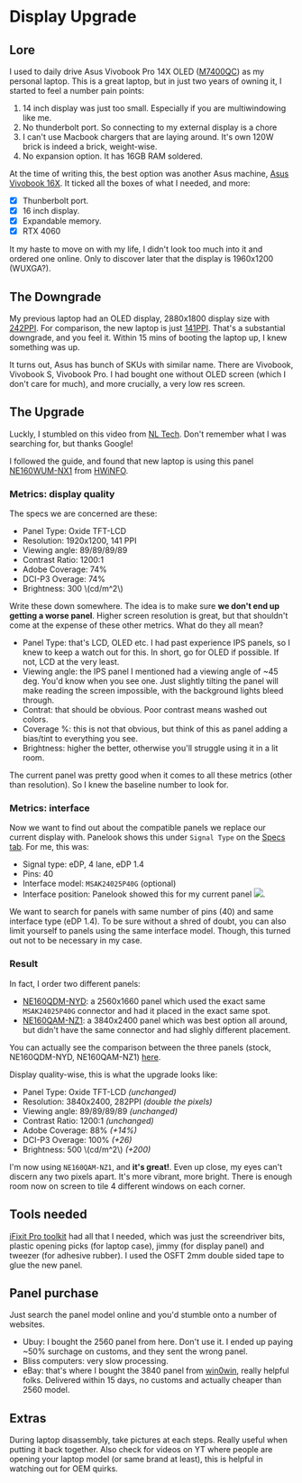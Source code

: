 # Display Upgrade

## Lore

I used to daily drive Asus Vivobook Pro 14X OLED ([M7400QC](https://in.store.asus.com/creator-laptop-asus-vivobook-pro-14x-oled-m7400qc.html)) as my personal laptop. This is a great laptop, but in just two years of owning it, I started to feel a number pain points:

1. 14 inch display was just too small. Especially if you are multiwindowing like me.
2. No thunderbolt port. So connecting to my external display is a chore
3. I can't use Macbook chargers that are laying around. It's own 120W brick is indeed a brick, weight-wise.
3. No expansion option. It has 16GB RAM soldered.

At the time of writing this, the best option was another Asus machine, [Asus Vivobook 16X](https://in.store.asus.com/creator-laptop-asus-vivobook-16x-k3605zv-mb741ws.html). It ticked all the boxes of what I needed, and more:

- [x] Thunberbolt port.
- [x] 16 inch display.
- [x] Expandable memory.
- [x] RTX 4060

It my haste to move on with my life, I didn't look too much into it and ordered one online. Only to discover later that the display is 1960x1200 (WUXGA?). 

## The Downgrade

My previous laptop had an OLED display, 2880x1800 display size with [242PPI](https://www.panelook.com/modeldetail.php?id=52193). For comparison, the new laptop is just [141PPI](https://www.panelook.com/modeldetail.php?id=61970). That's a substantial downgrade, and you feel it. Within 15 mins of booting the laptop up, I knew something was up. 

It turns out, Asus has bunch of SKUs with similar name. There are Vivobook, Vivobook S, Vivobook Pro. I had bought one without OLED screen (which I don't care for much), and more crucially, a very low res screen.

## The Upgrade

Luckly, I stumbled on this video from [NL Tech](https://www.youtube.com/watch?v=FAa2jQ40FhA&t). Don't remember what I was searching for, but thanks Google!

I followed the guide, and found that new laptop is using this panel [NE160WUM-NX1](https://www.panelook.com/modeldetail.php?id=61970) from [HWiNFO](https://www.hwinfo.com/).

### Metrics: display quality

The specs we are concerned are these:

- Panel Type: Oxide TFT-LCD
- Resolution: 1920x1200, 141 PPI
- Viewing angle: 89/89/89/89
- Contrast Ratio: 1200:1
- Adobe Coverage: 74%
- DCI-P3 Overage: 74%
- Brightness: 300 \\(cd/m^2\\)

Write these down somewhere. The idea is to make sure **we don't end up getting a worse panel**. Higher screen resolution is great, but that shouldn't come at the expense of these other metrics. What do they all mean?

- Panel Type: that's LCD, OLED etc. I had past experience IPS panels, so I knew to keep a watch out for this. In short, go for OLED if possible. If not, LCD at the very least.
- Viewing angle: the IPS panel I mentioned had a viewing angle of ~45 deg. You'd know when you see one. Just slightly tilting the panel will make reading the screen impossible, with the background lights bleed through.
- Contrat: that should be obvious. Poor contrast means washed out colors.
- Coverage %: this is not that obvious, but think of this as panel adding a bias/tint to everything you see.
- Brightness: higher the better, otherwise you'll struggle using it in a lit room.

The current panel was pretty good when it comes to all these metrics (other than resolution). So I knew the baseline number to look for.

### Metrics: interface

Now we want to find out about the compatible panels we replace our current display with. Panelook shows this under `Signal Type` on the [Specs tab](https://www.panelook.com/NE160WUM-NX1_BOE_16.0_LCM_parameter_61970.html). For me, this was:

- Signal type: eDP, 4 lane, eDP 1.4
- Pins: 40
- Interface model: `MSAK24025P40G` (optional)
- Interface position: Panelook showed this for my current panel ![](https://www.panelook.com/images/datagifen/sip/WDR.gif).

We want to search for panels with same number of pins (40) and same interface type (eDP 1.4). To be sure without a shred of doubt, you can also limit yourself to panels using the same interface model. Though, this turned out not to be necessary in my case.

### Result

In fact, I order two different panels:

- [NE160QDM-NYD](https://www.panelook.com/modeldetail.php?id=63485): a 2560x1660 panel which used the exact same `MSAK24025P40G` connector and had it placed in the exact same spot.
- [NE160QAM-NZ1](https://www.panelook.com/modeldetail.php?id=55904): a 3840x2400 panel which was best option all around, but didn't have the same connector and had slighly different placement.

You can actually see the comparison between the three panels (stock, NE160QDM-NYD, NE160QAM-NZ1) [here](https://www.panelook.com/modelcompare.php?ids=61970,63485,55904).

Display quality-wise, this is what the upgrade looks like:

- Panel Type: Oxide TFT-LCD *(unchanged)*
- Resolution: 3840x2400, 282PPI *(double the pixels)*
- Viewing angle: 89/89/89/89 *(unchanged)*
- Contrast Ratio: 1200:1 *(unchanged)*
- Adobe Coverage: 88% *(+14%)*
- DCI-P3 Overage: 100% *(+26)*
- Brightness: 500 \\(cd/m^2\\) *(+200)*

I'm now using `NE160QAM-NZ1`, and **it's great!**. Even up close, my eyes can't discern any two pixels apart. It's more vibrant, more bright. There is enough room now on screen to tile 4 different windows on each corner.

## Tools needed

[iFixit Pro toolkit](https://www.ifixit.com/products/pro-tech-toolkit) had all that I needed, which was just the screendriver bits, plastic opening picks (for laptop case), jimmy (for display panel) and tweezer (for adhesive rubber). I used the OSFT 2mm double sided tape to glue the new panel.

## Panel purchase

Just search the panel model online and you'd stumble onto a number of websites.

- Ubuy: I bought the 2560 panel from here. Don't use it. I ended up paying ~50% surchage on customs, and they sent the wrong panel.
- Bliss computers: very slow processing. 
- eBay: that's where I bought the 3840 panel from [win0win](https://www.ebay.it/str/win0win), really helpful folks. Delivered within 15 days, no customs and actually cheaper than 2560 model. 

## Extras

During laptop disassembly, take pictures at each steps. Really useful when putting it back together. Also check for videos on YT where people are opening your laptop model (or same brand at least), this is helpful in watching out for OEM quirks.

